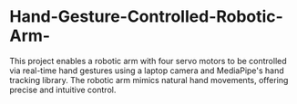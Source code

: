 # Hand-Gesture-Controlled-Robotic-Arm-
This project enables a robotic arm with four servo motors to be controlled via real-time hand gestures using a laptop camera and MediaPipe's hand tracking library. The robotic arm mimics natural hand movements, offering precise and intuitive control. 
